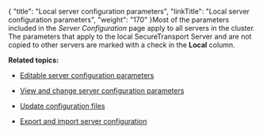 {
    "title": "Local server configuration parameters",
    "linkTitle": "Local server configuration parameters",
    "weight": "170"
}Most of the parameters included in the *Server Configuration* page apply to all servers in the cluster. The parameters that apply to the local SecureTransport Server and are not copied to other servers are marked with a check in the **Local** column.

**Related topics:**

-   [Editable server configuration parameters](../c_st_editable_server_configuration_parameters)
-   [View and change server configuration parameters](../t_st_serverconfigurationparameters)
-   [Update configuration files](../t_st_serverconfigurationfiles)
-   [Export and import server configuration](../t_st_serverconfigurationexportimport)
